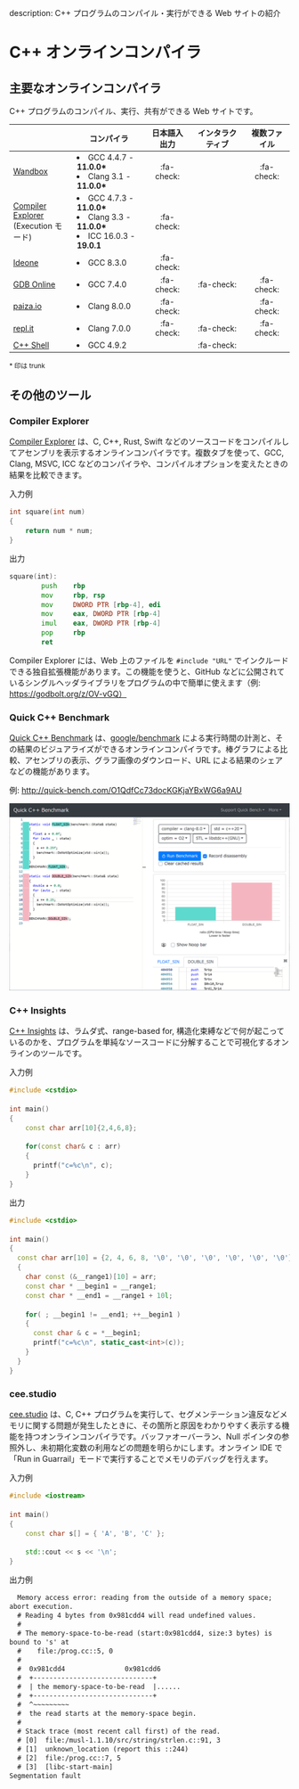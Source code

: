 description: C++ プログラムのコンパイル・実行ができる Web サイトの紹介

# C++ オンラインコンパイラ

## 主要なオンラインコンパイラ

C++ プログラムのコンパイル、実行、共有ができる Web サイトです。

|                                                               | コンパイラ                                                                                         | 日本語入出力     | インタラクティブ   | 複数ファイル     |
|---------------------------------------------------------------|-----------------------------------------------------------------------------------------------|:------------:|:------------:|:------------:|
| [Wandbox](https://wandbox.org/)                               | <li>GCC 4.4.7 - **11.0.0\***</li><li>Clang 3.1 - **11.0.0\***</li>                               | :fa-check: |            | :fa-check: |
| [Compiler Explorer](https://godbolt.org/)<br>(Execution モード) | <li>GCC 4.7.3 - **11.0.0\***</li><li>Clang 3.3 - **11.0.0\***</li><li>ICC 16.0.3 - **19.0.1**</li> | :fa-check: |            |            |
| [Ideone](https://ideone.com/)                                 | <li>GCC 8.3.0</li>                                                                            | :fa-check: |            |            |
| [GDB Online](https://www.onlinegdb.com/)                      | <li>GCC 7.4.0</li>                                                                            | :fa-check: | :fa-check: | :fa-check: |
| [paiza.io](https://paiza.io/ja/projects/new?language=cpp)     | <li>Clang 8.0.0</li>                                                                          | :fa-check: |            | :fa-check: |
| [repl.it](https://repl.it/languages/cpp)                      | <li>Clang 7.0.0</li>                                                                          | :fa-check: | :fa-check: | :fa-check: |
| [C++ Shell](http://cpp.sh/)                                   | <li>GCC 4.9.2</li>                                                                            |            | :fa-check: |            |

<small>* 印は trunk</small>

## その他のツール

### Compiler Explorer
[Compiler Explorer](https://godbolt.org/) は、C, C++, Rust, Swift などのソースコードをコンパイルしてアセンブリを表示するオンラインコンパイラです。複数タブを使って、GCC, Clang, MSVC, ICC などのコンパイラや、コンパイルオプションを変えたときの結果を比較できます。

入力例
```c++
int square(int num)
{
    return num * num;
}
```

出力
```asm
square(int):
        push    rbp
        mov     rbp, rsp
        mov     DWORD PTR [rbp-4], edi
        mov     eax, DWORD PTR [rbp-4]
        imul    eax, DWORD PTR [rbp-4]
        pop     rbp
        ret
```

Compiler Explorer には、Web 上のファイルを `#include "URL"` でインクルードできる独自拡張機能があります。この機能を使うと、GitHub などに公開されているシングルヘッダライブラリをプログラムの中で簡単に使えます（例: https://godbolt.org/z/OV-vGQ）


### Quick C++ Benchmark
[Quick C++ Benchmark](http://quick-bench.com/) は、[google/benchmark](https://github.com/google/benchmark) による実行時間の計測と、その結果のビジュアライズができるオンラインコンパイラです。棒グラフによる比較、アセンブリの表示、グラフ画像のダウンロード、URL による結果のシェアなどの機能があります。

例: http://quick-bench.com/O1QdfCc73docKGKjaYBxWG6a9AU

![](images/quick-bench.png)


### C++ Insights
[C++ Insights](https://cppinsights.io/) は、ラムダ式、range-based for, 構造化束縛などで何が起こっているのかを、プログラムを単純なソースコードに分解することで可視化するオンラインのツールです。  

入力例
```c++
#include <cstdio>

int main()
{
    const char arr[10]{2,4,6,8};

    for(const char& c : arr)
    {
      printf("c=%c\n", c);
    }
}
```
出力
```c++
#include <cstdio>

int main()
{
  const char arr[10] = {2, 4, 6, 8, '\0', '\0', '\0', '\0', '\0', '\0'};
  {
    char const (&__range1)[10] = arr;
    const char * __begin1 = __range1;
    const char * __end1 = __range1 + 10l;
    
    for( ; __begin1 != __end1; ++__begin1 )
    {
      const char & c = *__begin1;
      printf("c=%c\n", static_cast<int>(c));
    }
  }
}
```


### cee.studio
[cee.studio](https://www.cee.studio/) は、C, C++ プログラムを実行して、セグメンテーション違反などメモリに関する問題が発生したときに、その箇所と原因をわかりやすく表示する機能を持つオンラインコンパイラです。バッファオーバーラン、Null ポインタの参照外し、未初期化変数の利用などの問題を明らかにします。オンライン IDE で「Run in Guarrail」モードで実行することでメモリのデバッグを行えます。

入力例
```C++
#include <iostream>

int main()
{
	const char s[] = { 'A', 'B', 'C' };

	std::cout << s << '\n';
}
```

出力例
```
  Memory access error: reading from the outside of a memory space; abort execution.
  # Reading 4 bytes from 0x981cdd4 will read undefined values.
  #
  # The memory-space-to-be-read (start:0x981cdd4, size:3 bytes) is bound to 's' at
  #    file:/prog.cc::5, 0
  #
  #  0x981cdd4               0x981cdd6
  #  +------------------------------+
  #  | the memory-space-to-be-read  |......
  #  +------------------------------+
  #  ^~~~~~~~~~
  #  the read starts at the memory-space begin.
  #
  # Stack trace (most recent call first) of the read.
  # [0]  file:/musl-1.1.10/src/string/strlen.c::91, 3
  # [1]  unknown_location (report this ::244)
  # [2]  file:/prog.cc::7, 5
  # [3]  [libc-start-main]
Segmentation fault
```
